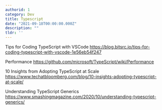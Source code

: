 ```yaml
---
authorid: 1
category: Dev
title: Typescript
date: "2021-09-18T00:00:00.000Z"
description: ""
tldr: ''
---
```


Tips for Coding TypeScript with VSCode
https://blog.bitsrc.io/tips-for-coding-typescript-with-vscode-1e56eb54f247

Performance
https://github.com/microsoft/TypeScript/wiki/Performance

10 Insights from Adopting TypeScript at Scale
https://www.techatbloomberg.com/blog/10-insights-adopting-typescript-at-scale/

Understanding TypeScript Generics
https://www.smashingmagazine.com/2020/10/understanding-typescript-generics/




